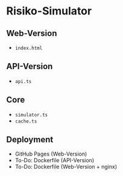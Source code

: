 # Risiko-Simulator

## Web-Version

- `index.html`

## API-Version

- `api.ts`

## Core

- `simulator.ts`
- `cache.ts`

## Deployment

- GitHub Pages (Web-Version)
- To-Do: Dockerfile (API-Version) 
- To-Do: Dockerfile (Web-Version + nginx)
